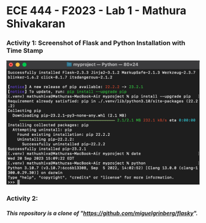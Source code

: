# ECE 444 - F2023 - Lab 1 - Mathura Shivakaran

### Activity 1: Screenshot of Flask and Python Installation with Time Stamp

![alt text](https://github.com/mathu-shiva/ECE444-F2023-Lab1/blob/main/Activity1SS.png)

### Activity 2:
##### This repository is a clone of "https://github.com/miguelgrinberg/flasky".
